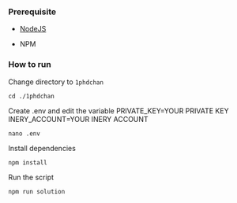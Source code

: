 ### Prerequisite

- [NodeJS](https://nodejs.org/en/)

- NPM



### How to run

Change directory to ```1phdchan```

```shell
cd ./1phdchan
```

Create .env and edit the variable
PRIVATE_KEY=YOUR PRIVATE KEY
INERY_ACCOUNT=YOUR INERY ACCOUNT

```shell
nano .env
```

Install dependencies

```shell
npm install
```

Run the script

```
npm run solution
```
